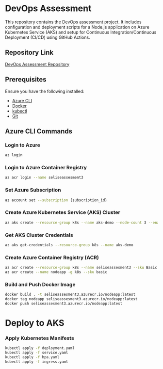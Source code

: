 # DevOps Assessment

This repository contains the DevOps assessment project. It includes configuration and deployment scripts for a Node.js application on Azure Kubernetes Service (AKS) and setup for Continuous Integration/Continuous Deployment (CI/CD) using GitHub Actions.

## Repository Link
[DevOps Assessment Repository](https://github.com/rana-093/DevOps-Assessment)

## Prerequisites
Ensure you have the following installed:
- [Azure CLI](https://docs.microsoft.com/en-us/cli/azure/install-azure-cli)
- [Docker](https://docs.docker.com/get-docker/)
- [kubectl](https://kubernetes.io/docs/tasks/tools/install-kubectl/)
- [Git](https://git-scm.com/book/en/v2/Getting-Started-Installing-Git)

## Azure CLI Commands

### Login to Azure
```bash
az login
```

### Login to Azure Container Registry
```bash
az acr login --name seliseassesment3
```


### Set Azure Subscription
```bash
az account set --subscription {subscription_id}
```


### Create Azure Kubernetes Service (AKS) Cluster
```bash
az aks create --resource-group k8s --name aks-demo --node-count 3 --enable-addons monitoring --generate-ssh-keys
```

### Get AKS Cluster Credentials
```bash
az aks get-credentials --resource-group k8s --name aks-demo
```

### Create Azure Container Registry (ACR)
```bash
az acr create --resource-group k8s --name seliseassesment3 --sku Basic --admin-enabled true
az acr create --name nodeapp -g k8s --sku basic
```

### Build and Push Docker Image
```bash
docker build . -t seliseassesment3.azurecr.io/nodeapp:latest
docker tag nodeapp seliseassesment3.azurecr.io/nodeapp:latest
docker push seliseassesment3.azurecr.io/nodeapp:latest
```

# Deploy to AKS

### Apply Kubernetes Manifests
```bash
kubectl apply -f deployment.yaml
kubectl apply -f service.yaml
kubectl apply -f hpa.yaml
kubectl apply -f ingress.yaml
```
